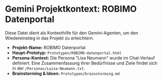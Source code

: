 # Gemini Projektkontext: ROBIMO Datenportal

Diese Datei dient als Kontexthilfe für den Gemini-Agenten, um den Wiedereinstieg in das Projekt zu erleichtern.

*   **Projekt-Name:** ROBIMO Datenportal
*   **Haupt-Prototyp:** `Prototypen/ROBIMO-datenportal.html`
*   **Persona-Kontext:** Die Persona "Lisa Neumann" wurde im Chat-Verlauf definiert. Eine Zusammenfassung ihrer Bedürfnisse und Ziele findet sich in der `/Personas/Luisa-Neumann.txt`.
*   **Brainstorming & Ideen:** `Prototypen/brainstorming.md`
